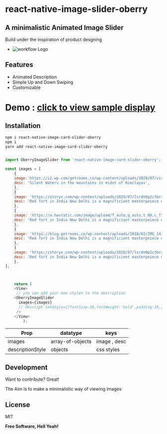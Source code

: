 # react-native-image-slider-oberry
## A minimalistic Animated Image Slider

Build under the inspiration of product desgning



- ![workflow Logo](http://pos.tuatuagye.com/flow-oberry-slider.png)


## Features

- Animated Description
- Simple Up and Down Swiping 
- Customizable
 # Demo : [click to view sample display](http://pos.tuatuagye.com/video-to-gif-converter-min.gif)
## Installation


```sh
npm i react-native-image-card-slider-oberry
npm i
yarn add react-native-image-card-slider-oberry
```
```javascript

import OberryImageSlider from 'react-native-image-card-slider-oberry';

const images = [
	{
	image:'https://i2.wp.com/getrooms.co/wp-content/uploads/2020/07/victory-towers-hostel.png',
	desc: 'Silent Waters in the mountains in midst of Himilayas',
	},
	{
	image: 'https://storyv.com/wp-content/uploads/2020/07/lsrdn9p2ctbrxkpo4tfa.jpg',
	desc: 'Red fort in India New Delhi is a magnificient masterpeiece of humans',
	},
	{
	image: 'https://a.hwstatic.com/image/upload/f_auto,q_auto,t_80,c_fill,g_north/v1/propertyimages/4/4916/42.jpg',
	desc: 'Red fort in India New Delhi is a magnificient masterpeiece of humans',
	},
	{
	image: 'https://blog.getrooms.co/wp-content/uploads/2018/02/IMG_1419-49.jpg',
	desc: 'Red fort in India New Delhi is a magnificient masterpeiece of humans',
	},
	{
	image: 'https://storyv.com/wp-content/uploads/2020/07/lsrdn9p2ctbrxkpo4tfa.jpg',
	desc: 'Red fort in India New Delhi is a magnificient masterpeiece of humans',
	},
];



	return (
	<View>
     // you can add your own styles to the description 
	<OberryImageSlider 
      images={images} 
      // descript ionStyle={{fontSize:30,fontWeight:'bold',padding:10,}}
     />
	</View>
		);
```

| Prop | datatype | keys |
| ------ | ------ | ------ |
| images | array-of-objects| image , desc|
| descriptionStyle | objects | css styles |


## Development

Want to contribute? Great!

The Aim is to make a minimalistic way of viewing images 


## License

MIT

**Free Software, Hell Yeah!**

